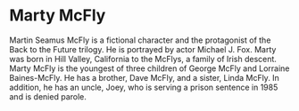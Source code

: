 # Marty McFly

Martin Seamus McFly is a fictional character and the protagonist of the Back to the Future trilogy. He is portrayed by actor Michael J. Fox.
Marty was born in Hill Valley, California to the McFlys, a family of Irish descent.
Marty McFly is the youngest of three children of George McFly and Lorraine Baines-McFly. He has a brother, Dave McFly, and a sister, Linda McFly. In addition, he has an uncle, Joey, who is serving a prison sentence in 1985 and is denied parole. 